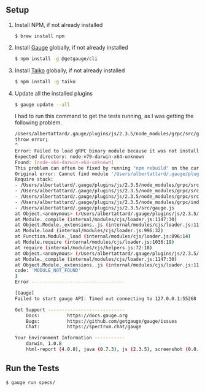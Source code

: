 ## Setup

1. Install NPM, if not already installed

    ```bashs
    $ brew install npm
    ```

1. Install [Gauge](https://gauge.org/) globally, if not already installed

    ```bash
    $ npm install -g @getgauge/cli
    ```

1. Install [Taiko](https://github.com/getgauge/taiko) globally, if not already installed

    ```bash
    $ npm install -g taiko
    ```

1. Update all the installed plugins

    ```bash
    $ gauge update --all
    ```

    I had to run this command to get the tests running, as I was getting the following problem.

    ```bash
    /Users/albertattard/.gauge/plugins/js/2.3.5/node_modules/grpc/src/grpc_extension.js:55
    throw error;
    ^
    Error: Failed to load gRPC binary module because it was not installed for the current system
    Expected directory: node-v79-darwin-x64-unknown
    Found: [node-v64-darwin-x64-unknown]
    This problem can often be fixed by running "npm rebuild" on the current system
    Original error: Cannot find module '/Users/albertattard/.gauge/plugins/js/2.3.5/node_modules/grpc/src/node/extension_binary/node-v79-darwin-x64-unknown/grpc_node.node'
    Require stack:
    - /Users/albertattard/.gauge/plugins/js/2.3.5/node_modules/grpc/src/grpc_extension.js
    - /Users/albertattard/.gauge/plugins/js/2.3.5/node_modules/grpc/src/client_interceptors.js
    - /Users/albertattard/.gauge/plugins/js/2.3.5/node_modules/grpc/src/client.js
    - /Users/albertattard/.gauge/plugins/js/2.3.5/node_modules/grpc/index.js
    - /Users/albertattard/.gauge/plugins/js/2.3.5/src/gauge.js
    at Object.<anonymous> (/Users/albertattard/.gauge/plugins/js/2.3.5/node_modules/grpc/src/grpc_extension.js:53:17)
    at Module._compile (internal/modules/cjs/loader.js:1147:30)
    at Object.Module._extensions..js (internal/modules/cjs/loader.js:1167:10)
    at Module.load (internal/modules/cjs/loader.js:996:32)
    at Function.Module._load (internal/modules/cjs/loader.js:896:14)
    at Module.require (internal/modules/cjs/loader.js:1036:19)
    at require (internal/modules/cjs/helpers.js:72:18)
    at Object.<anonymous> (/Users/albertattard/.gauge/plugins/js/2.3.5/node_modules/grpc/src/client_interceptors.js:144:12)
    at Module._compile (internal/modules/cjs/loader.js:1147:30)
    at Object.Module._extensions..js (internal/modules/cjs/loader.js:1167:10) {
    code: 'MODULE_NOT_FOUND'
    }
    Error ----------------------------------
    
    [Gauge]
    Failed to start gauge API: Timed out connecting to 127.0.0.1:55268
    
    Get Support ----------------------------
    	Docs:          https://docs.gauge.org
    	Bugs:          https://github.com/getgauge/gauge/issues
    	Chat:          https://spectrum.chat/gauge
    
    Your Environment Information -----------
    	darwin, 1.0.8
    	html-report (4.0.8), java (0.7.3), js (2.3.5), screenshot (0.0.1)
    ```

## Run the Tests

```bash
$ gauge run specs/
```
